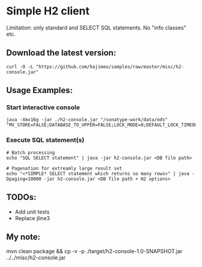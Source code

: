 # Simple H2 client
Limitation: only standard and SELECT SQL statements. No "info classes" etc.

## Download the latest version:
```
curl -O -L "https://github.com/hajimeo/samples/raw/master/misc/h2-console.jar"
```

## Usage Examples:
### Start interactive console
```
java -Xmx16g -jar ./h2-console.jar "/sonatype-work/data/ods" "MV_STORE=FALSE;DATABASE_TO_UPPER=FALSE;LOCK_MODE=0;DEFAULT_LOCK_TIMEOUT=600000"
```
### Execute SQL statement(s)
```
# Batch processing
echo "SQL SELECT statement" | java -jar h2-console.jar <DB file path>

# Pagenation for extreamly large result set
echo "<*SIMPLE* SELECT statement which returns so many rows>" | java -Dpaging=10000 -jar h2-console.jar <DB file path + H2 options>
```

## TODOs:
- Add unit tests
- Replace jline3

## My note:
mvn clean package && cp -v -p ./target/h2-console-1.0-SNAPSHOT.jar ../../misc/h2-console.jar

